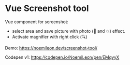 # Vue Screenshot tool
Vue component for screenshot: 
* select area and save picture with photo (:musical_note: and :boom:) effect.
* Activate magnifier with right click (:mag:) 

Demo: https://noemileon.dev/screenshot-tool/

Codepen v1: https://codepen.io/NoemiLeon/pen/EMqyyX

